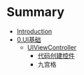 # Summary

* [Introduction](README.md)
* [0.UI基础](chapter1.md)
   * [UIViewController](uiviewcontroller.md)
       * [代码创建控件](codeCtrl.md)
       * 九宫格

